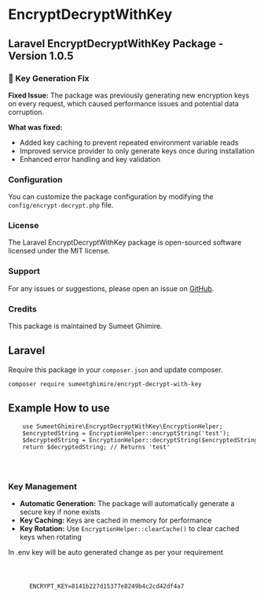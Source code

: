 <!DOCTYPE html>
<html lang="en">


<body>

  <h1>EncryptDecryptWithKey</h1>

  <h2>Laravel EncryptDecryptWithKey Package - Version 1.0.5</h2>
  
  <h3>🚀 Key Generation Fix</h3>
  <p><strong>Fixed Issue:</strong> The package was previously generating new encryption keys on every request, which caused performance issues and potential data corruption.</p>
  
  <p><strong>What was fixed:</strong></p>
  <ul>
    <li>Added key caching to prevent repeated environment variable reads</li>
    <li>Improved service provider to only generate keys once during installation</li>
    <li>Enhanced error handling and key validation</li>
  </ul>

  <h3>Configuration</h3>
  <p>You can customize the package configuration by modifying the <code>config/encrypt-decrypt.php</code> file.</p>

  <h3>License</h3>
  <p>The Laravel EncryptDecryptWithKey package is open-sourced software licensed under the MIT license.</p>

  <h3>Support</h3>
  <p>For any issues or suggestions, please open an issue on <a href="https://github.com/sumeetghimire/encrypt-decrypt-with-key">GitHub</a>.</p>

  <h3>Credits</h3>
  <p>This package is maintained by Sumeet Ghimire.</p>

  <h2>Laravel</h2>

  <p>Require this package in your <code>composer.json</code> and update composer.</p>

<pre class="notranslate"><code>composer require sumeetghimire/encrypt-decrypt-with-key</code></pre>

  <h2>Example How to use</h2>
  <code><pre>
    use SumeetGhimire\EncryptDecryptWithKey\EncryptionHelper;
    $encryptedString = EncryptionHelper::encryptString('test');
    $decryptedString = EncryptionHelper::decryptString($encryptedString);
    return $decryptedString; // Returns 'test'
  </pre>
</code>
  
  <h3>Key Management</h3>
  <ul>
    <li><strong>Automatic Generation:</strong> The package will automatically generate a secure key if none exists</li>
    <li><strong>Key Caching:</strong> Keys are cached in memory for performance</li>
    <li><strong>Key Rotation:</strong> Use <code>EncryptionHelper::clearCache()</code> to clear cached keys when rotating</li>
  </ul>
  
  <p>In .env key will be auto generated change as per your requirement</p>
  <code>
    <pre>
      ENCRYPT_KEY=8141b227d15377e8249b4c2cd42df4a7
  </pre>
</code>
</body>

</html>
